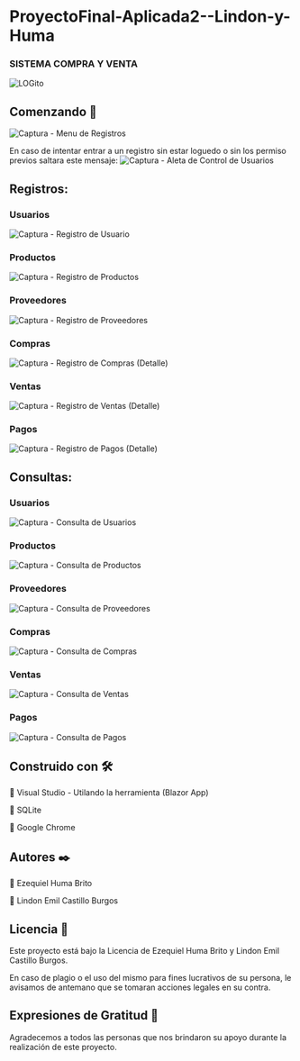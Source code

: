 # ProyectoFinal-Aplicada2--Lindon-y-Huma
### SISTEMA COMPRA Y VENTA
![LOGito](https://user-images.githubusercontent.com/50345256/77563866-387caa80-6e98-11ea-9c39-e4353b8b4583.png)


## Comenzando 🚀
![Captura - Menu de Registros](https://user-images.githubusercontent.com/50345256/77560086-572c7280-6e93-11ea-82d0-4f6bc7035c66.PNG)

En caso de intentar entrar a un registro sin estar loguedo o sin los permiso previos saltara este mensaje:
![Captura - Aleta de Control de Usuarios](https://user-images.githubusercontent.com/50345256/77560520-f8b3c400-6e93-11ea-8571-42bb59b50721.PNG)


## Registros:

### Usuarios
![Captura - Registro de Usuario](https://user-images.githubusercontent.com/50345256/77363640-7909e600-6d29-11ea-988d-8521119d9f9a.PNG)

### Productos
![Captura - Registro de Productos](https://user-images.githubusercontent.com/50345256/77363694-8d4de300-6d29-11ea-93cd-bcabc941b044.PNG)

### Proveedores
![Captura - Registro de Proveedores](https://user-images.githubusercontent.com/50345256/77363695-8d4de300-6d29-11ea-91b5-d561eddd467b.PNG)

### Compras
![Captura - Registro de Compras (Detalle)](https://user-images.githubusercontent.com/50345256/77363775-b40c1980-6d29-11ea-8998-9d03e6c32204.PNG)

### Ventas
![Captura - Registro de Ventas (Detalle)](https://user-images.githubusercontent.com/50345256/77363782-b7070a00-6d29-11ea-861d-f139618f652b.PNG)

### Pagos
![Captura - Registro de Pagos (Detalle)](https://user-images.githubusercontent.com/50345256/77363692-8c1cb600-6d29-11ea-8a90-202ae720e849.PNG)

## Consultas:

### Usuarios
![Captura - Consulta de Usuarios](https://user-images.githubusercontent.com/50345256/77363801-bec6ae80-6d29-11ea-8800-3fc7d4a4df27.PNG)

### Productos

![Captura - Consulta de Productos](https://user-images.githubusercontent.com/50345256/77363796-be2e1800-6d29-11ea-928b-e1e61caa0295.PNG)
### Proveedores
![Captura - Consulta de Proveedores](https://user-images.githubusercontent.com/50345256/77363800-bec6ae80-6d29-11ea-8ef9-b6da040e198e.PNG)

### Compras
![Captura - Consulta de Compras](https://user-images.githubusercontent.com/50345256/77363793-bd958180-6d29-11ea-813c-324cc6fbe359.PNG)

### Ventas
![Captura - Consulta de Ventas](https://user-images.githubusercontent.com/50345256/77363802-bf5f4500-6d29-11ea-9b57-3cbf663cb35e.PNG)

### Pagos
![Captura - Consulta de Pagos](https://user-images.githubusercontent.com/50345256/77363794-be2e1800-6d29-11ea-8af3-9c1291223681.PNG)

## Construido con 🛠️
	Visual Studio - Utilando la herramienta (Blazor App)

	SQLite

	Google Chrome

## Autores ✒️
 Ezequiel Huma Brito 

 Lindon Emil Castillo Burgos


## Licencia 📄
Este proyecto está bajo la Licencia de Ezequiel Huma Brito y Lindon Emil Castillo Burgos.

En caso de plagio o el uso del mismo para fines lucrativos de su persona, le avisamos de antemano que se tomaran acciones
legales en su contra.  

## Expresiones de Gratitud 🎁
Agradecemos a todos las personas que nos brindaron su apoyo durante la realización de este proyecto.
